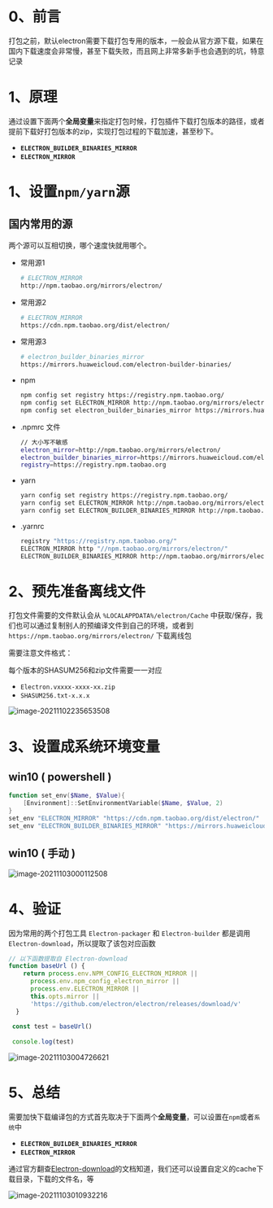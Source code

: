 0、前言
===
打包之前，默认electron需要下载打包专用的版本，一般会从官方源下载，如果在国内下载速度会非常慢，甚至下载失败，而且网上非常多新手也会遇到的坑，特意记录



# 1、原理

通过设置下面两个**全局变量**来指定打包时候，打包插件下载打包版本的路径，或者提前下载好打包版本的zip，实现打包过程的下载加速，甚至秒下。

- **`ELECTRON_BUILDER_BINARIES_MIRROR`**
- **`ELECTRON_MIRROR`**







# 1、设置`npm/yarn`源

## 国内常用的源

两个源可以互相切换，哪个速度快就用哪个。



- 常用源1

  ```bash
  # ELECTRON_MIRROR
  http://npm.taobao.org/mirrors/electron/
  ```

- 常用源2

  ```bash
  # ELECTRON_MIRROR
  https://cdn.npm.taobao.org/dist/electron/
  ```



- 常用源3

  ```bash
  # electron_builder_binaries_mirror 
  https://mirrors.huaweicloud.com/electron-builder-binaries/
  ```

  

- npm

  ```bash
  npm config set registry https://registry.npm.taobao.org/
  npm config set ELECTRON_MIRROR http://npm.taobao.org/mirrors/electron/
  npm config set electron_builder_binaries_mirror https://mirrors.huaweicloud.com/electron-builder-binaries/
  ```

- .npmrc 文件

  ```bash
  // 大小写不敏感
  electron_mirror=http://npm.taobao.org/mirrors/electron/
  electron_builder_binaries_mirror=https://mirrors.huaweicloud.com/electron-builder-binaries/
  registry=https://registry.npm.taobao.org
  ```

  

- yarn

  ```bash
  yarn config set registry https://registry.npm.taobao.org/
  yarn config set ELECTRON_MIRROR http://npm.taobao.org/mirrors/electron/
  yarn config set ELECTRON_BUILDER_BINARIES_MIRROR http://npm.taobao.org/mirrors/electron-builder-binaries/
  ```

- .yarnrc

  ```bash
  registry "https://registry.npm.taobao.org/"
  ELECTRON_MIRROR http "//npm.taobao.org/mirrors/electron/"
  ELECTRON_BUILDER_BINARIES_MIRROR http://npm.taobao.org/mirrors/electron-builder-binaries/
  ```



# 2、预先准备离线文件

打包文件需要的文件默认会从 `%LOCALAPPDATA%/electron/Cache` 中获取/保存，我们也可以通过复制别人的预编译文件到自己的环境，或者到 `https://npm.taobao.org/mirrors/electron/` 下载离线包



需要注意文件格式：

每个版本的SHASUM256和zip文件需要一一对应

- `Electron.vxxxx-xxxx-xx.zip`
- `SHASUM256.txt-x.x.x`

![image-20211102235653508](https://gitee.com/capsion/markdown-image/raw/master/image/202111022356571.png)





# 3、设置成系统环境变量

## win10 ( powershell )

```powershell
function set_env($Name, $Value){
	[Environment]::SetEnvironmentVariable($Name, $Value, 2)
}
set_env "ELECTRON_MIRROR" "https://cdn.npm.taobao.org/dist/electron/"
set_env "ELECTRON_BUILDER_BINARIES_MIRROR" "https://mirrors.huaweicloud.com/electron-builder-binaries/"

```



## win10 ( 手动 )

![image-20211103000112508](https://gitee.com/capsion/markdown-image/raw/master/image/202111030001567.png)





# 4、验证

因为常用的两个打包工具 `Electron-packager` 和 `Electron-builder` 都是调用 `Electron-download`，所以提取了该包对应函数

```js
// 以下函数提取自 Electron-download 
function baseUrl () {
    return process.env.NPM_CONFIG_ELECTRON_MIRROR ||
      process.env.npm_config_electron_mirror ||
      process.env.ELECTRON_MIRROR ||
      this.opts.mirror ||
      'https://github.com/electron/electron/releases/download/v'
  }
  
 const test = baseUrl()
 
 console.log(test)
```

![image-20211103004726621](https://gitee.com/capsion/markdown-image/raw/master/image/202111030047655.png)







# 5、总结

需要加快下载编译包的方式首先取决于下面两个**全局变量**，可以设置在`npm`或者`系统`中

- **`ELECTRON_BUILDER_BINARIES_MIRROR`**
- **`ELECTRON_MIRROR`**





通过官方翻查[Electron-download](https://github.com/electron/get)的文档知道，我们还可以设置自定义的cache下载目录，下载的文件名，等

![image-20211103010932216](https://gitee.com/capsion/markdown-image/raw/master/image/202111030109246.png)

